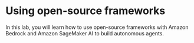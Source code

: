 # Using open-source frameworks

In this lab, you will learn how to use open-source frameworks with Amazon Bedrock and Amazon SageMaker AI to build autonomous agents.
